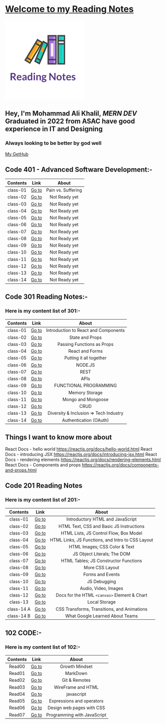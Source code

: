 # [Welcome to my Reading Notes](https://moegts.github.io/reading-notes/)

![Reading Notes](readingNotes.png)

## Hey, I'm Mohammad Ali Khalil, *MERN DEV* Graduated in **2022** from **ASAC** have good experience in **IT** and **Designing**

### Always looking to be better by god well

[My GetHub](https://github.com/moegts)

## Code 401 - Advanced Software Development:-

| Contents |             Link             |       About        |
| :------: | :--------------------------: | :----------------: |
| class-01 | [Go to](./md401/class-01.md) | Pain vs. Suffering |
| class-02 | [Go to](./md401/class-02.md) |   Not Ready yet    |
| class-03 | [Go to](./md401/class-03.md) |   Not Ready yet    |
| class-04 | [Go to](./md401/class-04.md) |   Not Ready yet    |
| class-05 | [Go to](./md401/class-05.md) |   Not Ready yet    |
| class-06 | [Go to](./md401/class-06.md) |   Not Ready yet    |
| class-07 | [Go to](./md401/class-07.md) |   Not Ready yet    |
| class-08 | [Go to](./md401/class-08.md) |   Not Ready yet    |
| class-09 | [Go to](./md401/class-09.md) |   Not Ready yet    |
| class-10 | [Go to](./md401/class-10.md) |   Not Ready yet    |
| class-11 | [Go to](./md401/class-11.md) |   Not Ready yet    |
| class-12 | [Go to](./md401/class-12.md) |   Not Ready yet    |
| class-13 | [Go to](./md401/class-13.md) |   Not Ready yet    |
| class-14 | [Go to](./md401/class-14.md) |   Not Ready yet    |

## Code 301 Reading Notes:-

### Here is my content list of 301:-

| Contents |             Link             |                 About                  |
| :------: | :--------------------------: | :------------------------------------: |
| class-01 | [Go to](./md301/class-01.md) |  Introduction to React and Components  |
| class-02 | [Go to](./md301/class-02.md) |            State and Props             |
| class-03 | [Go to](./md301/class-03.md) |       Passing Functions as Props       |
| class-04 | [Go to](./md301/class-04.md) |            React and Forms             |
| class-05 | [Go to](./md301/class-05.md) |        Putting it all together         |
| class-06 | [Go to](./md301/class-06.md) |                NODE.JS                 |
| class-07 | [Go to](./md301/class-07.md) |                  REST                  |
| class-08 | [Go to](./md301/class-08.md) |                  APIs                  |
| class-09 | [Go to](./md301/class-09.md) |         FUNCTIONAL PROGRAMMING         |
| class-10 | [Go to](./md301/class-10.md) |             Memory Storage             |
| class-11 | [Go to](./md301/class-11.md) |           Mongo and Mongoose           |
| class-12 | [Go to](./md301/class-12.md) |                  CRUD                  |
| class-13 | [Go to](./md301/class-13.md) | Diversity & Inclusion => Tech Industry |
| class-14 | [Go to](./md301/class-14.md) |         Authentication (OAuth)         |

## Things I want to know more about

React Docs - hello world https://reactjs.org/docs/hello-world.html
React Docs - introducing JSX https://reactjs.org/docs/introducing-jsx.html
React Docs - rendering elements https://reactjs.org/docs/rendering-elements.html
React Docs - Components and props https://reactjs.org/docs/components-and-props.html

## Code 201 Reading Notes

### Here is my content list of 201:-

|  Contents  |         Link          |                       About                       |
| :--------: | :-------------------: | :-----------------------------------------------: |
|  class-01  | [Go to](class-01.md)  |         Introductory HTML and JavaScript          |
|  class-02  | [Go to](class-02.md)  |     HTML Text, CSS and Basic JS Instructions      |
|  class-03  | [Go to](class-03.md)  |      HTML Lists, JS Control Flow, Box Model       |
|  class-04  | [Go to](class-04.md)  | HTML Links, JS Functions, and Intro to CSS Layout |
|  class-05  | [Go to](class-05.md)  |           HTML Images; CSS Color & Text           |
|  class-06  | [Go to](class-06.md)  |            JS Object Literals; The DOM            |
|  class-07  | [Go to](class-07.md)  |       HTML Tables; JS Constructor Functions       |
|  class-08  | [Go to](class-08.md)  |                  More CSS Layout                  |
|  class-09  | [Go to](class-09.md)  |                 Forms and Events                  |
|  class-10  | [Go to](class-10.md)  |                   JS Debugging                    |
|  class-11  | [Go to](class-11.md)  |               Audio, Video, Images                |
|  class-12  | [Go to](class-12.md)  |   Docs for the HTML `<canvas>` Element & Chart    |
|  class-13  | [Go to](class-13.md)  |                   Local Storage                   |
| class-14 A | [Go to](class-14a.md) |    CSS Transforms, Transitions, and Animations    |
| class-14 B | [Go to](class-14b.md) |          What Google Learned About Teams          |

## 102 CODE:-

### Here is my content list of 102:-

| Contents |           Link            |            About            |
| :------: | :-----------------------: | :-------------------------: |
|  Read00  | [Go to](Growthmindset.md) |       Growth Mindset        |
|  Read01  |    [Go to](read01.md)     |          MarkDown           |
|  Read02  |    [Go to](read02.md)     |        Git & Remotes        |
|  Read03  |    [Go to](read03.md)     |     WireFrame and HTML      |
|  Read04  |    [Go to](read04.md)     |         javascript          |
|  Read05  |    [Go to](read05.md)     |  Expressions and operators  |
|  Read06  |    [Go to](read06.md)     |  Design web pages with CSS  |
|  Read07  |    [Go to](read07.md)     | Programming with JavaScript |
